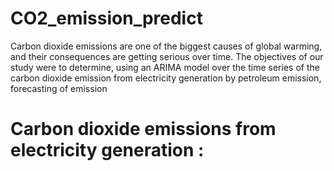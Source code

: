 # CO2_emission_predict

Carbon dioxide emissions are one of the biggest causes of global warming, and their consequences are getting serious over time. The objectives of our study were to determine, using an ARIMA model over the time series of the carbon dioxide emission from electricity generation by petroleum emission, forecasting of emission

# Carbon dioxide emissions from electricity generation :
